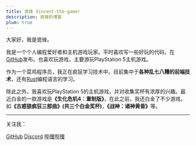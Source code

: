 ```yaml
---
title: 诡锋 Vincent-the-gamer
description: 诡锋的博客
plum: true
---
```


大家好，我是诡锋。

我是一个个人编程爱好者和主机游戏玩家。平时喜欢写一些好玩的代码，在<a href="https://github.com/Vincent-the-gamer" target="_blank"><span op75 i-simple-icons-github />GitHub</a>发布。也喜欢玩游戏，主要游玩PlayStation 5主机游戏。

作为一个菜鸡程序员，我正在疯狂学习技术中。目前集中于<b>各种乱七八糟的前端技术</b>，还有<a href="https://www.rust-lang.org/zh-CN/" target="_blank"><span op75 i-devicon-plain-rust/>Rust</a>编程语言的学习。

除此之外，我喜欢玩PlayStation 5的主机游戏，并对收集奖杯有浓厚的兴趣。最近白金的一款游戏是<b>《生化危机4：重制版》</b>，在此之前，我还白金了不少游戏，如<b>《古惑狼疯狂三部曲》(共三个白金奖杯)</b>，<b>《战神：诸神黄昏》</b>等。

<div flex-auto />

---

关注我：

<p flex="~ gap-3 wrap" class="mt--2!">
  <a href="https://github.com/Vincent-the-gamer" target="_blank"><span op75 i-simple-icons-github />GitHub</a>
  <a href="https://discord.gg/qZBVS8yyyY" target="_blank"><span op75 i-simple-icons-discord /> Discord</a>
  <a href="https://space.bilibili.com/3342738" target="_blank"><span op75 i-simple-icons-bilibili /> 哔哩哔哩</a>
</p>
